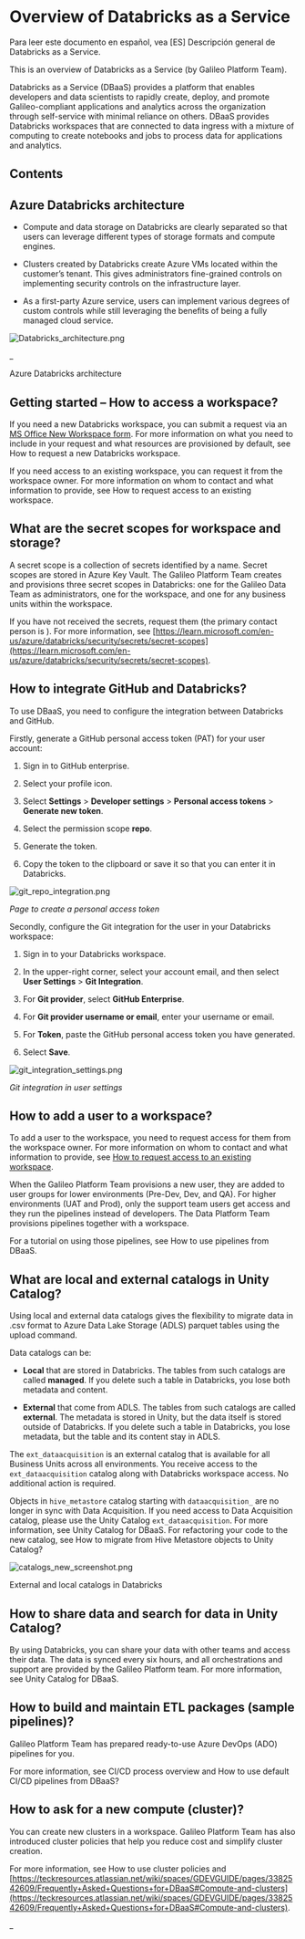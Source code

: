 # Overview of Databricks as a Service
Para leer este documento en español, vea [ES] Descripción general de Databricks as a Service.  

This is an overview of Databricks as a Service (by Galileo Platform Team).  

Databricks as a Service (DBaaS) provides a platform that enables developers and data scientists to rapidly create, deploy, and promote Galileo-compliant applications and analytics across the organization through self-service with minimal reliance on others. DBaaS provides Databricks workspaces that are connected to data ingress with a mixture of computing to create notebooks and jobs to process data for applications and analytics.  

## Contents

## Azure Databricks architecture

*   Compute and data storage on Databricks are clearly separated so that users can leverage different types of storage formats and compute engines.  
    
*   Clusters created by Databricks create Azure VMs located within the customer’s tenant. This gives administrators fine-grained controls on implementing security controls on the infrastructure layer.  
    
*   As a first-party Azure service, users can implement various degrees of custom controls while still leveraging the benefits of being a fully managed cloud service.  
    


![Databricks_architecture.png](./media/Databricks_architecture.png)

_

Azure Databricks architecture

## Getting started – How to access a workspace?

If you need a new Databricks workspace, you can submit a request via an [MS Office New Workspace form](https://forms.office.com/pages/responsepage.aspx?id=AMBuzvocwkmiT322PIqaUoZUIQcX4_VOmukEyDzpBnJUQU80MVoyRFZPRFM5MVUxQzk1WkxUR0M1QS4u). For more information on what you need to include in your request and what resources are provisioned by default, see How to request a new Databricks workspace.  

If you need access to an existing workspace, you can request it from the workspace owner. For more information on whom to contact and what information to provide, see How to request access to an existing workspace.  

## What are the secret scopes for workspace and storage?

A secret scope is a collection of secrets identified by a name. Secret scopes are stored in Azure Key Vault. The Galileo Platform Team creates and provisions three secret scopes in Databricks: one for the Galileo Data Team as administrators, one for the workspace, and one for any business units within the workspace.  

If you have not received the secrets, request them (the primary contact person is ). For more information, see [https://learn.microsoft.com/en-us/azure/databricks/security/secrets/secret-scopes](https://learn.microsoft.com/en-us/azure/databricks/security/secrets/secret-scopes).  

## How to integrate GitHub and Databricks?

To use DBaaS, you need to configure the integration between Databricks and GitHub.  

Firstly, generate a GitHub personal access token (PAT) for your user account:  

1.  Sign in to GitHub enterprise.  
    
2.  Select your profile icon.  
    
3.  Select **Settings** > **Developer settings** > **Personal access tokens** > **Generate new token**.  
    
4.  Select the permission scope **repo**.  
    
5.  Generate the token.  
    
6.  Copy the token to the clipboard or save it so that you can enter it in Databricks.  
    
![git_repo_integration.png](./media/git_repo_integration.png)

_Page to create a personal access token_



Secondly, configure the Git integration for the user in your Databricks workspace:  

1.  Sign in to your Databricks workspace.  
    
2.  In the upper-right corner, select your account email, and then select **User Settings** > **Git Integration**.  
    
3.  For **Git provider**, select **GitHub Enterprise**.  
    
4.  For **Git provider username or email**, enter your username or email.  
    
5.  For **Token**, paste the GitHub personal access token you have generated.  
    
6.  Select **Save**.  
    
![git_integration_settings.png](./media/git_integration_settings.png)

_Git integration in user settings_



## How to add a user to a workspace?

To add a user to the workspace, you need to request access for them from the workspace owner. For more information on whom to contact and what information to provide, see [How to request access to an existing workspace](#).  

When the Galileo Platform Team provisions a new user, they are added to user groups for lower environments (Pre-Dev, Dev, and QA). For higher environments (UAT and Prod), only the support team users get access and they run the pipelines instead of developers. The Data Platform Team provisions pipelines together with a workspace.  

For a tutorial on using those pipelines, see How to use pipelines from DBaaS.  

## What are local and external catalogs in Unity Catalog?

Using local and external data catalogs gives the flexibility to migrate data in .csv format to Azure Data Lake Storage (ADLS) parquet tables using the upload command.  

Data catalogs can be:  

*   **Local** that are stored in Databricks. The tables from such catalogs are called **managed**. If you delete such a table in Databricks, you lose both metadata and content.  
    
*   **External** that come from ADLS. The tables from such catalogs are called **external**. The metadata is stored in Unity, but the data itself is stored outside of Databricks. If you delete such a table in Databricks, you lose metadata, but the table and its content stay in ADLS.  
    

The `ext_dataacquisition` is an external catalog that is available for all Business Units across all environments. You receive access to the `ext_dataacquisition` catalog along with Databricks workspace access. No additional action is required.  

Objects in `hive_metastore` catalog starting with `dataacquisition_` are no longer in sync with Data Acquisition. If you need access to Data Acquisition catalog, please use the Unity Catalog `ext_dataacquisition`. For more information, see Unity Catalog for DBaaS. For refactoring your code to the new catalog, see How to migrate from Hive Metastore objects to Unity Catalog?  

![catalogs_new_screenshot.png](./media/catalogs_new_screenshot.png)



External and local catalogs in Databricks

## How to share data and search for data in Unity Catalog?

By using Databricks, you can share your data with other teams and access their data. The data is synced every six hours, and all orchestrations and support are provided by the Galileo Platform team. For more information, see Unity Catalog for DBaaS.  

## How to build and maintain ETL packages (sample pipelines)?

Galileo Platform Team has prepared ready-to-use Azure DevOps (ADO) pipelines for you.  

For more information, see CI/CD process overview and How to use default CI/CD pipelines from DBaaS?  

## How to ask for a new compute (cluster)?

You can create new clusters in a workspace. Galileo Platform Team has also introduced cluster policies that help you reduce cost and simplify cluster creation.  

For more information, see How to use cluster policies and [https://teckresources.atlassian.net/wiki/spaces/GDEVGUIDE/pages/3382542609/Frequently+Asked+Questions+for+DBaaS#Compute-and-clusters](https://teckresources.atlassian.net/wiki/spaces/GDEVGUIDE/pages/3382542609/Frequently+Asked+Questions+for+DBaaS#Compute-and-clusters).  

  


_


